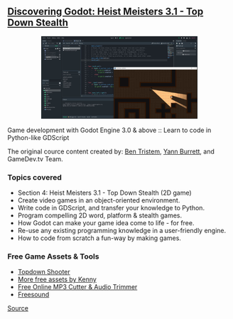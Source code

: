 ## [Discovering Godot: Heist Meisters 3.1 - Top Down Stealth](https://www.udemy.com/course/godot/)

<p align="center">
  <img src="https://github.com/ikostan/HeistMeisters/blob/master/Screenshots/Capture.JPG" width="70%" title="Screenshot">
</p>

Game development with Godot Engine 3.0 & above :: Learn to code in Python-like GDScript

The original cource content created by: [Ben Tristem](https://www.udemy.com/user/bentristem/), [Yann Burrett](https://www.udemy.com/user/yann-burrett/), and GameDev.tv Team.

### Topics covered

- Section 4: Heist Meisters 3.1 - Top Down Stealth (2D game)
- Create video games in an object-oriented environment.
- Write code in GDScript, and transfer your knowledge to Python.
- Program compelling 2D word, platform & stealth games.
- How Godot can make your game idea come to life - for free.
- Re-use any existing programming knowledge in a user-friendly engine.
- How to code from scratch a fun-way by making games.

### Free Game Assets & Tools

- [Topdown Shooter](https://opengameart.org/content/topdown-shooter)
- [More free assets by Kenny](https://www.kenney.nl/)
- [Free Online MP3 Cutter & Audio Trimmer](https://www.bearaudiotool.com/)
- [Freesound](https://freesound.org/people/dwesley14/sounds/178147/)

[Source](https://www.udemy.com/course/godot/)
